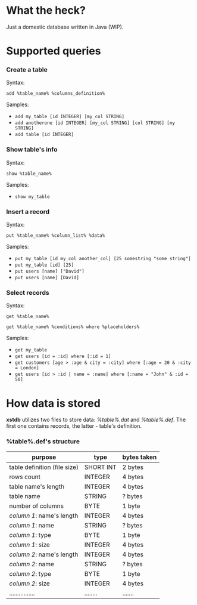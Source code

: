 # What the heck?
Just a domestic database written in Java (WIP).

# Supported queries

### Create a table
Syntax:
```
add %table_name% %columns_definition%
```

Samples:
- `add my_table [id INTEGER] [my_col STRING]`
- `add anotherone [id INTEGER] [my_col STRING] [col STRING] [my STRING]`
- `add table [id INTEGER]`

### Show table's info
Syntax:
```
show %table_name%
```

Samples:
- `show my_table`

### Insert a record
Syntax:
```
put %table_name% %column_list% %data%
```

Samples:
- `put my_table [id my_col another_col] [25 somestring "some string"]`
- `put my_table [id] [25]`
- `put users [name] ["David"]`
- `put users [name] [David]`

### Select records
Syntax:
```
get %table_name%
```
```
get %table_name% %conditions% where %placeholders%
```

Samples:
- `get my_table`
- `get users [id = :id] where [:id = 1]`
- `get customers [age > :age & city = :city] where [:age = 20 & :city = London]`
- `get users [id > :id | name = :name] where [:name = "John" & :id = 50]`

# How data is stored
**xstdb** utilizes two files to store data: *%table%.dat* and *%table%.def*. The first one contains records, the latter - table's definition.

### %table%.def's structure


| purpose                      | type      | bytes taken |
|------------------------------|---------- |-------------|
| table definition (file size) | SHORT INT | 2 bytes     |
| rows count                   | INTEGER   | 4 bytes     |
| table name's length          | INTEGER   | 4 bytes     |
| table name                   | STRING    | ? bytes     |
| number of columns            | BYTE      | 1 byte      |
| *column 1*: name's length    | INTEGER   | 4 bytes     |
| *column 1*: name             | STRING    | ? bytes     |
| *column 1*: type             | BYTE      | 1 byte      |
| *column 1*: size             | INTEGER   | 4 bytes     |
| *column 2*: name's length    | INTEGER   | 4 bytes     |
| *column 2*: name             | STRING    | ? bytes     |
| *column 2*: type             | BYTE      | 1 byte      |
| *column 2*: size             | INTEGER   | 4 bytes     |
| ................             | ........  | .......     |

